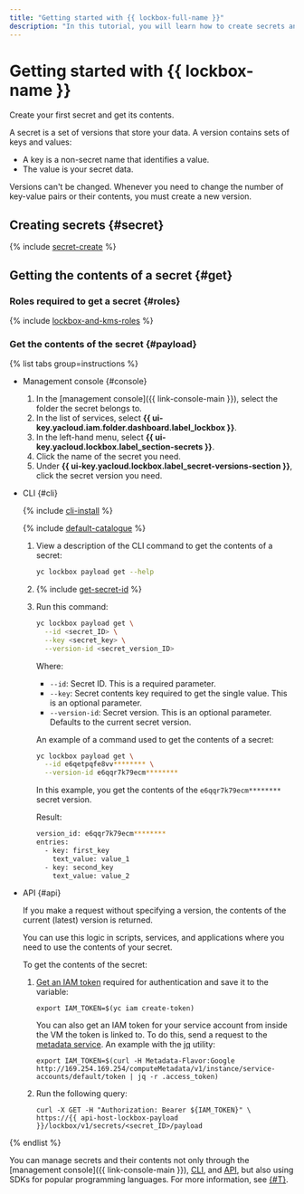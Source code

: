 ```yaml
---
title: "Getting started with {{ lockbox-full-name }}"
description: "In this tutorial, you will learn how to create secrets and get their contents using {{ lockbox-full-name }}, a service for storing secrets. A secret is a set of versions that store your data. A version contains sets of keys and values. A key is a non-secret name that identifies a value. The value is your secret data."
---
```


# Getting started with {{ lockbox-name }}


Create your first secret and get its contents.

A secret is a set of versions that store your data. A version contains sets of keys and values:
* A key is a non-secret name that identifies a value.
* The value is your secret data.

Versions can't be changed. Whenever you need to change the number of key-value pairs or their contents, you must create a new version.

## Creating secrets {#secret}

{% include [secret-create](../_includes/lockbox/secret-create.md) %}

## Getting the contents of a secret {#get}

### Roles required to get a secret {#roles}

{% include [lockbox-and-kms-roles](../_includes/lockbox/lockbox-and-kms-roles.md) %}

### Get the contents of the secret {#payload}

{% list tabs group=instructions %}

- Management console {#console}

   1. In the [management console]({{ link-console-main }}), select the folder the secret belongs to.
   1. In the list of services, select **{{ ui-key.yacloud.iam.folder.dashboard.label_lockbox }}**.
   1. In the left-hand menu, select **{{ ui-key.yacloud.lockbox.label_section-secrets }}**.
   1. Click the name of the secret you need.
   1. Under **{{ ui-key.yacloud.lockbox.label_secret-versions-section }}**, click the secret version you need.

- CLI {#cli}

   {% include [cli-install](../_includes/cli-install.md) %}

   {% include [default-catalogue](../_includes/default-catalogue.md) %}

   1. View a description of the CLI command to get the contents of a secret:

      ```bash
      yc lockbox payload get --help
      ```

   1. {% include [get-secret-id](../_includes/lockbox/get-secret-id.md) %}

   1. Run this command:

      ```bash
      yc lockbox payload get \
        --id <secret_ID> \
        --key <secret_key> \
        --version-id <secret_version_ID>
      ```

      Where:

      * `--id`: Secret ID. This is a required parameter.
      * `--key`: Secret contents key required to get the single value. This is an optional parameter.
      * `--version-id`: Secret version. This is an optional parameter. Defaults to the current secret version.

      An example of a command used to get the contents of a secret:

      ```bash
      yc lockbox payload get \
        --id e6qetpqfe8vv******** \
        --version-id e6qqr7k79ecm********
      ```

      In this example, you get the contents of the `e6qqr7k79ecm********` secret version.

      Result:

      ```bash
      version_id: e6qqr7k79ecm********
      entries:
        - key: first_key
          text_value: value_1
        - key: second_key
          text_value: value_2
      ```

- API {#api}

   If you make a request without specifying a version, the contents of the current (latest) version is returned.

   You can use this logic in scripts, services, and applications where you need to use the contents of your secret.

   To get the contents of the secret:
   1. [Get an IAM token](../iam/operations/iam-token/create.md) required for authentication and save it to the variable:

      ```
      export IAM_TOKEN=$(yc iam create-token)
      ```

      You can also get an IAM token for your service account from inside the VM the token is linked to. To do this, send a request to the [metadata service](../compute/operations/vm-info/get-info.md#request-examples). An example with the [jq](https://stedolan.github.io/jq/) utility:

      ```
      export IAM_TOKEN=$(curl -H Metadata-Flavor:Google http://169.254.169.254/computeMetadata/v1/instance/service-accounts/default/token | jq -r .access_token)
      ```

   1. Run the following query:

      ```
      curl -X GET -H "Authorization: Bearer ${IAM_TOKEN}" \
      https://{{ api-host-lockbox-payload }}/lockbox/v1/secrets/<secret_ID>/payload
      ```
{% endlist %}

You can manage secrets and their contents not only through the [management console]({{ link-console-main }}), [CLI](../cli/quickstart.md), and [API](../overview/api.md), but also using SDKs for popular programming languages. For more information, see [{#T}](./concepts/index.md#interface).